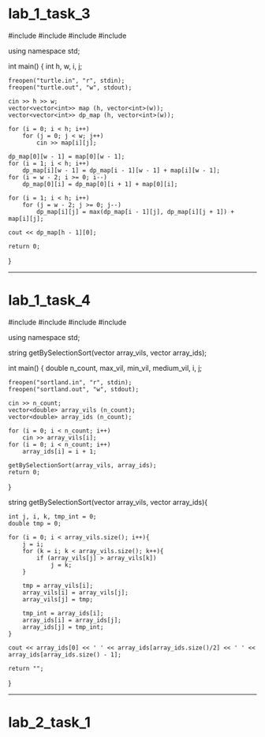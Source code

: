 # lab_1_task_3

#include <iostream>
#include <fstream>
#include <vector>
#include <algorithm>

using namespace std;

int main()
{
	int h, w, i, j;

	freopen("turtle.in", "r", stdin);
	freopen("turtle.out", "w", stdout);

	cin >> h >> w;
	vector<vector<int>> map (h, vector<int>(w));
	vector<vector<int>> dp_map (h, vector<int>(w));

	for (i = 0; i < h; i++)
		for (j = 0; j < w; j++)
			cin >> map[i][j]; 

	dp_map[0][w - 1] = map[0][w - 1];
	for (i = 1; i < h; i++)
		dp_map[i][w - 1] = dp_map[i - 1][w - 1] + map[i][w - 1];
	for (i = w - 2; i >= 0; i--)
		dp_map[0][i] = dp_map[0][i + 1] + map[0][i];

	for (i = 1; i < h; i++)
		for (j = w - 2; j >= 0; j--)
			dp_map[i][j] = max(dp_map[i - 1][j], dp_map[i][j + 1]) + map[i][j];   

	cout << dp_map[h - 1][0];

	return 0;
}

---------------------

# lab_1_task_4

#include <iostream>
#include <fstream>
#include <vector>
#include <algorithm>

using namespace std;

string getBySelectionSort(vector<double> array_vils, vector<double> array_ids);

int main()
{
	double n_count, max_vil, min_vil, medium_vil, i, j;

	freopen("sortland.in", "r", stdin);
	freopen("sortland.out", "w", stdout);

	cin >> n_count;
	vector<double> array_vils (n_count);
	vector<double> array_ids (n_count);

	for (i = 0; i < n_count; i++)
		cin >> array_vils[i];
	for (i = 0; i < n_count; i++)
		array_ids[i] = i + 1; 
		
	getBySelectionSort(array_vils, array_ids);
	return 0;
}

string getBySelectionSort(vector<double> array_vils, vector<double> array_ids){

	int j, i, k, tmp_int = 0;
	double tmp = 0;

	for (i = 0; i < array_vils.size(); i++){
		j = i;
		for (k = i; k < array_vils.size(); k++){
			if (array_vils[j] > array_vils[k])
				j = k;
		}
		
		tmp = array_vils[i];
		array_vils[i] = array_vils[j];
		array_vils[j] = tmp;	

		tmp_int = array_ids[i];
		array_ids[i] = array_ids[j];
		array_ids[j] = tmp_int;
	}

	cout << array_ids[0] << ' ' << array_ids[array_ids.size()/2] << ' ' << array_ids[array_ids.size() - 1];

	return "";
}

--------------------
# lab_2_task_1


